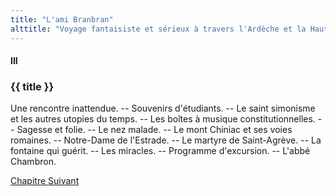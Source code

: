 ```yaml
---
title: "L'ami Branbran"
alttitle: "Voyage fantaisiste et sérieux à travers l'Ardèche et la Haute-Loire"
---
```


#### III

### {{ title }}

<div class="tltr">

Une rencontre inattendue. -- Souvenirs d'étudiants. -- Le saint simonisme et les
autres utopies du temps. -- Les boîtes à musique constitutionnelles. -- Sagesse
et folie. -- Le nez malade. -- Le mont Chiniac et ses voies romaines. --
Notre-Dame de l'Estrade. -- Le martyre de Saint-Agrève. -- La fontaine qui
guérit. -- Les miracles. -- Programme d'excursion. -- L'abbé Chambron.

</div>

<div id="next">

[Chapitre Suivant](04.html)

</div>
